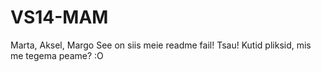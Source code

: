VS14-MAM
========

Marta, Aksel, Margo
See on siis meie readme fail!
Tsau! 
Kutid pliksid, mis me tegema peame? :O
